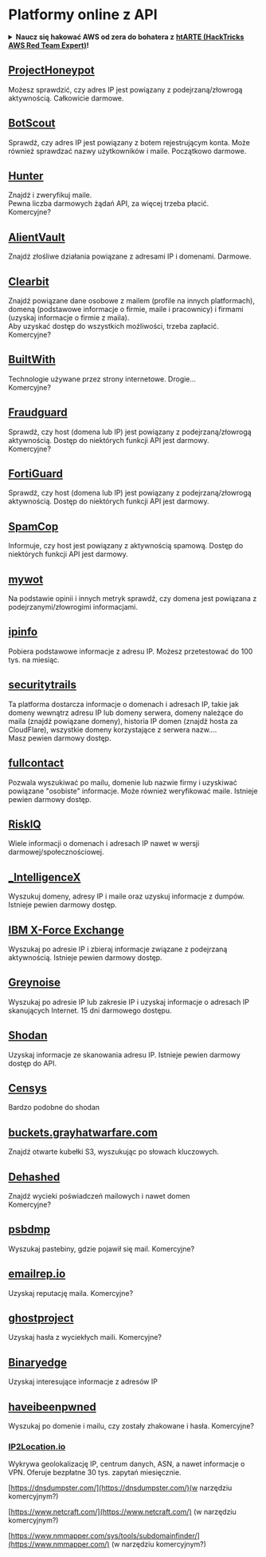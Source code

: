 # Platformy online z API

<details>

<summary><strong>Naucz się hakować AWS od zera do bohatera z</strong> <a href="https://training.hacktricks.xyz/courses/arte"><strong>htARTE (HackTricks AWS Red Team Expert)</strong></a><strong>!</strong></summary>

Inne sposoby wsparcia HackTricks:

* Jeśli chcesz zobaczyć swoją **firmę reklamowaną na HackTricks** lub **pobrać HackTricks w formacie PDF**, sprawdź [**PLAN SUBSKRYPCYJNY**](https://github.com/sponsors/carlospolop)!
* Zdobądź [**oficjalne gadżety PEASS & HackTricks**](https://peass.creator-spring.com)
* Odkryj [**Rodzinę PEASS**](https://opensea.io/collection/the-peass-family), naszą kolekcję ekskluzywnych [**NFT**](https://opensea.io/collection/the-peass-family)
* **Dołącz do** 💬 [**grupy Discord**](https://discord.gg/hRep4RUj7f) lub [**grupy telegramowej**](https://t.me/peass) lub **śledź** nas na **Twitterze** 🐦 [**@hacktricks\_live**](https://twitter.com/hacktricks\_live)**.**
* **Podziel się swoimi sztuczkami hakerskimi, przesyłając PR-y do** [**HackTricks**](https://github.com/carlospolop/hacktricks) i [**HackTricks Cloud**](https://github.com/carlospolop/hacktricks-cloud) repozytoriów na GitHubie.

</details>

## [ProjectHoneypot](https://www.projecthoneypot.org/)

Możesz sprawdzić, czy adres IP jest powiązany z podejrzaną/złowrogą aktywnością. Całkowicie darmowe.

## [**BotScout**](http://botscout.com/api.htm)

Sprawdź, czy adres IP jest powiązany z botem rejestrującym konta. Może również sprawdzać nazwy użytkowników i maile. Początkowo darmowe.

## [Hunter](https://hunter.io/)

Znajdź i zweryfikuj maile.\
Pewna liczba darmowych żądań API, za więcej trzeba płacić.\
Komercyjne?

## [AlientVault](https://otx.alienvault.com/api)

Znajdź złośliwe działania powiązane z adresami IP i domenami. Darmowe.

## [Clearbit](https://dashboard.clearbit.com/)

Znajdź powiązane dane osobowe z mailem (profile na innych platformach), domeną (podstawowe informacje o firmie, maile i pracownicy) i firmami (uzyskaj informacje o firmie z maila).\
Aby uzyskać dostęp do wszystkich możliwości, trzeba zapłacić.\
Komercyjne?

## [BuiltWith](https://builtwith.com/)

Technologie używane przez strony internetowe. Drogie...\
Komercyjne?

## [Fraudguard](https://fraudguard.io/)

Sprawdź, czy host (domena lub IP) jest powiązany z podejrzaną/złowrogą aktywnością. Dostęp do niektórych funkcji API jest darmowy.\
Komercyjne?

## [FortiGuard](https://fortiguard.com/)

Sprawdź, czy host (domena lub IP) jest powiązany z podejrzaną/złowrogą aktywnością. Dostęp do niektórych funkcji API jest darmowy.

## [SpamCop](https://www.spamcop.net/)

Informuje, czy host jest powiązany z aktywnością spamową. Dostęp do niektórych funkcji API jest darmowy.

## [mywot](https://www.mywot.com/)

Na podstawie opinii i innych metryk sprawdź, czy domena jest powiązana z podejrzanymi/złowrogimi informacjami.

## [ipinfo](https://ipinfo.io/)

Pobiera podstawowe informacje z adresu IP. Możesz przetestować do 100 tys. na miesiąc.

## [securitytrails](https://securitytrails.com/app/account)

Ta platforma dostarcza informacje o domenach i adresach IP, takie jak domeny wewnątrz adresu IP lub domeny serwera, domeny należące do maila (znajdź powiązane domeny), historia IP domen (znajdź hosta za CloudFlare), wszystkie domeny korzystające z serwera nazw....\
Masz pewien darmowy dostęp.

## [fullcontact](https://www.fullcontact.com/)

Pozwala wyszukiwać po mailu, domenie lub nazwie firmy i uzyskiwać powiązane "osobiste" informacje. Może również weryfikować maile. Istnieje pewien darmowy dostęp.

## [RiskIQ](https://www.spiderfoot.net/documentation/)

Wiele informacji o domenach i adresach IP nawet w wersji darmowej/społecznościowej.

## [\_IntelligenceX](https://intelx.io/)

Wyszukuj domeny, adresy IP i maile oraz uzyskuj informacje z dumpów. Istnieje pewien darmowy dostęp.

## [IBM X-Force Exchange](https://exchange.xforce.ibmcloud.com/)

Wyszukaj po adresie IP i zbieraj informacje związane z podejrzaną aktywnością. Istnieje pewien darmowy dostęp.

## [Greynoise](https://viz.greynoise.io/)

Wyszukaj po adresie IP lub zakresie IP i uzyskaj informacje o adresach IP skanujących Internet. 15 dni darmowego dostępu.

## [Shodan](https://www.shodan.io/)

Uzyskaj informacje ze skanowania adresu IP. Istnieje pewien darmowy dostęp do API.

## [Censys](https://censys.io/)

Bardzo podobne do shodan

## [buckets.grayhatwarfare.com](https://buckets.grayhatwarfare.com/)

Znajdź otwarte kubełki S3, wyszukując po słowach kluczowych.

## [Dehashed](https://www.dehashed.com/data)

Znajdź wycieki poświadczeń mailowych i nawet domen\
Komercyjne?

## [psbdmp](https://psbdmp.ws/)

Wyszukaj pastebiny, gdzie pojawił się mail. Komercyjne?

## [emailrep.io](https://emailrep.io/key)

Uzyskaj reputację maila. Komercyjne?

## [ghostproject](https://ghostproject.fr/)

Uzyskaj hasła z wyciekłych maili. Komercyjne?

## [Binaryedge](https://www.binaryedge.io/)

Uzyskaj interesujące informacje z adresów IP

## [haveibeenpwned](https://haveibeenpwned.com/)

Wyszukaj po domenie i mailu, czy zostały zhakowane i hasła. Komercyjne?

### [IP2Location.io](https://www.ip2location.io/)

Wykrywa geolokalizację IP, centrum danych, ASN, a nawet informacje o VPN. Oferuje bezpłatne 30 tys. zapytań miesięcznie.



[https://dnsdumpster.com/](https://dnsdumpster.com/)(w narzędziu komercyjnym?)

[https://www.netcraft.com/](https://www.netcraft.com/) (w narzędziu komercyjnym?)

[https://www.nmmapper.com/sys/tools/subdomainfinder/](https://www.nmmapper.com/) (w narzędziu komercyjnym?)
